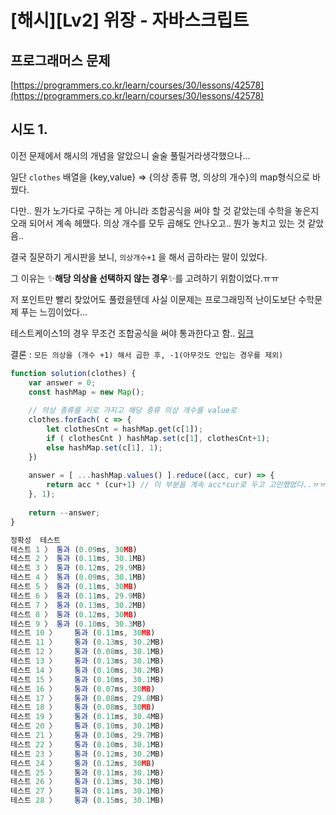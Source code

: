 # [해시][Lv2] 위장 - 자바스크립트

## 프로그래머스 문제

[https://programmers.co.kr/learn/courses/30/lessons/42578](https://programmers.co.kr/learn/courses/30/lessons/42578)

## 시도 1.

이전 문제에서 해시의 개념을 알았으니 술술 풀릴거라생각했으나...

일단 `clothes` 배열을 {key,value} ⇒ {의상 종류 명, 의상의 개수}의 map형식으로 바꿨다.

다만.. 뭔가 노가다로 구하는 게 아니라 조합공식을 써야 할 것 같았는데 수학을 놓은지 오래 되어서 계속 헤맸다. 의상 개수를 모두 곱해도 안나오고.. 뭔가 놓치고 있는 것 같았음.. 

결국 질문하기 게시판을 보니, `의상개수+1` 을 해서 곱하라는 말이 있었다.

그 이유는 ✨**해당 의상을 선택하지 않는 경우**✨를 고려하기 위함이었다.ㅠㅠ

저 포인트만 빨리 찾았어도 풀렸을텐데 사실 이문제는 프로그래밍적 난이도보단 수학문제 푸는 느낌이었다... 

테스트케이스1의 경우 무조건 조합공식을 써야 통과한다고 함.. [링크](https://programmers.co.kr/questions/16227)

결론 : `모든 의상을 (개수 +1) 해서 곱한 후, -1(아무것도 안입는 경우를 제외)` 

```jsx
function solution(clothes) {
    var answer = 0;
    const hashMap = new Map();
    
    // 의상 종류를 키로 가지고 해당 종류 의상 개수를 value로
    clothes.forEach( c => {
        let clothesCnt = hashMap.get(c[1]);
        if ( clothesCnt ) hashMap.set(c[1], clothesCnt+1);
        else hashMap.set(c[1], 1);
    })
    
    answer = [ ...hashMap.values() ].reduce((acc, cur) => {
        return acc * (cur+1) // 이 부분을 계속 acc*cur로 두고 고민했었다..ㅠㅠ...
    }, 1);
    
    return --answer;
}
```

```jsx
정확성  테스트
테스트 1 〉	통과 (0.09ms, 30MB)
테스트 2 〉	통과 (0.11ms, 30.1MB)
테스트 3 〉	통과 (0.12ms, 29.9MB)
테스트 4 〉	통과 (0.09ms, 30.1MB)
테스트 5 〉	통과 (0.11ms, 30MB)
테스트 6 〉	통과 (0.11ms, 29.9MB)
테스트 7 〉	통과 (0.13ms, 30.2MB)
테스트 8 〉	통과 (0.12ms, 30MB)
테스트 9 〉	통과 (0.10ms, 30.3MB)
테스트 10 〉	통과 (0.11ms, 30MB)
테스트 11 〉	통과 (0.13ms, 30.2MB)
테스트 12 〉	통과 (0.08ms, 30.1MB)
테스트 13 〉	통과 (0.13ms, 30.1MB)
테스트 14 〉	통과 (0.10ms, 30.2MB)
테스트 15 〉	통과 (0.10ms, 30.1MB)
테스트 16 〉	통과 (0.07ms, 30MB)
테스트 17 〉	통과 (0.08ms, 29.8MB)
테스트 18 〉	통과 (0.08ms, 30MB)
테스트 19 〉	통과 (0.11ms, 30.4MB)
테스트 20 〉	통과 (0.10ms, 30.1MB)
테스트 21 〉	통과 (0.10ms, 29.7MB)
테스트 22 〉	통과 (0.10ms, 30.1MB)
테스트 23 〉	통과 (0.12ms, 30.2MB)
테스트 24 〉	통과 (0.12ms, 30MB)
테스트 25 〉	통과 (0.11ms, 30.1MB)
테스트 26 〉	통과 (0.13ms, 30.1MB)
테스트 27 〉	통과 (0.11ms, 30.1MB)
테스트 28 〉	통과 (0.15ms, 30.1MB)
```